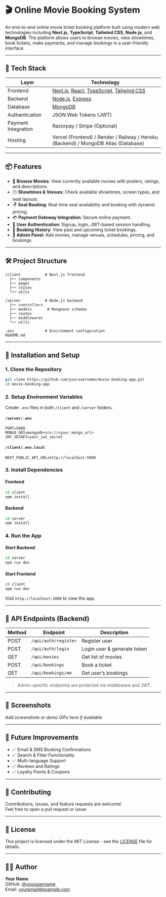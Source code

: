 
# 🎬 Online Movie Booking System

An end-to-end online movie ticket booking platform built using modern web technologies including **Next.js**, **TypeScript**, **Tailwind CSS**, **Node.js**, and **MongoDB**. The platform allows users to browse movies, view showtimes, book tickets, make payments, and manage bookings in a user-friendly interface.

---

## 🚀 Tech Stack

| Layer        | Technology                            |
|--------------|----------------------------------------|
| Frontend     | [Next.js](https://nextjs.org/), [React](https://reactjs.org/), [TypeScript](https://www.typescriptlang.org/), [Tailwind CSS](https://tailwindcss.com/) |
| Backend      | [Node.js](https://nodejs.org/), [Express](https://expressjs.com/) |
| Database     | [MongoDB](https://www.mongodb.com/)   |
| Authentication | JSON Web Tokens (JWT) |
| Payment Integration | Razorpay / Stripe (Optional) |
| Hosting      | Vercel (Frontend) / Render / Railway / Heroku (Backend) / MongoDB Atlas (Database) |

---

## 📦 Features

- 🎥 **Browse Movies**: View currently available movies with posters, ratings, and descriptions.
- 🕒 **Showtimes & Venues**: Check available showtimes, screen types, and seat layouts.
- 🪑 **Seat Booking**: Real-time seat availability and booking with dynamic pricing.
- 💳 **Payment Gateway Integration**: Secure online payment.
- 🔐 **User Authentication**: Signup, login, JWT-based session handling.
- 📜 **Booking History**: View past and upcoming ticket bookings.
- 🏢 **Admin Panel**: Add movies, manage venues, schedules, pricing, and bookings.

---

## 🛠️ Project Structure

```
/client           # Next.js frontend
  ├── components
  ├── pages
  ├── styles
  └── utils

/server           # Node.js backend
  ├── controllers
  ├── models       # Mongoose schemas
  ├── routes
  ├── middlewares
  └── utils

.env              # Environment configuration
README.md
```

---

## 🧪 Installation and Setup

### 1. Clone the Repository

```bash
git clone https://github.com/yourusername/movie-booking-app.git
cd movie-booking-app
```

### 2. Setup Environment Variables

Create `.env` files in both `/client` and `/server` folders.

#### `/server/.env`
```env
PORT=5000
MONGO_URI=mongodb+srv://<your_mongo_url>
JWT_SECRET=your_jwt_secret
```

#### `/client/.env.local`
```env
NEXT_PUBLIC_API_URL=http://localhost:5000
```

### 3. Install Dependencies

#### Frontend
```bash
cd client
npm install
```

#### Backend
```bash
cd server
npm install
```

### 4. Run the App

#### Start Backend
```bash
cd server
npm run dev
```

#### Start Frontend
```bash
cd client
npm run dev
```

Visit `http://localhost:3000` to view the app.

---

## 🧩 API Endpoints (Backend)

| Method | Endpoint             | Description                 |
|--------|----------------------|-----------------------------|
| POST   | `/api/auth/register` | Register user               |
| POST   | `/api/auth/login`    | Login user & generate token |
| GET    | `/api/movies`        | Get list of movies          |
| POST   | `/api/bookings`      | Book a ticket               |
| GET    | `/api/bookings/me`   | Get user’s bookings         |

> Admin-specific endpoints are protected via middleware and JWT.

---

## 📸 Screenshots

_Add screenshots or demo GIFs here if available_

---

## 📌 Future Improvements

- ✅ Email & SMS Booking Confirmations  
- ✅ Search & Filter Functionality  
- ✅ Multi-language Support  
- ✅ Reviews and Ratings  
- ✅ Loyalty Points & Coupons  

---

## 🤝 Contributing

Contributions, issues, and feature requests are welcome!  
Feel free to open a pull request or issue.

---

## 📄 License

This project is licensed under the MIT License - see the [LICENSE](LICENSE) file for details.

---

## 👨‍💻 Author

**Your Name**  
GitHub: [@yourusername](https://github.com/yourusername)  
Email: youremail@example.com
